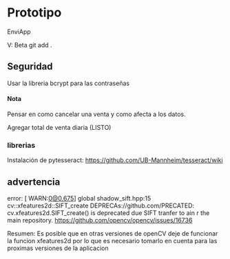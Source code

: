 # Prototipo

EnviApp

V: Beta
git add .
## Seguridad 
Usar la libreria bcrypt para las contraseñas

#### Nota
Pensar en como cancelar una venta y como afecta a los datos.

Agregar total de venta diaria   (LISTO)

### librerias

Instalación de pytesseract: https://github.com/UB-Mannheim/tesseract/wiki

## advertencia

error: [ WARN:0@0.675] global shadow_sift.hpp:15 cv::xfeatures2d::SIFT_create DEPRECAs://github.com/PRECATED: cv.xfeatures2d.SIFT_create() is deprecated due SIFT tranfer to ain r
the main repository. https://github.com/opencv/opencv/issues/16736 

Resumen: Es posible que en otras versiones de openCV deje de funcionar la funcion xfeatures2d por lo que es necesario tomarlo en cuenta para las proximas versiones de la aplicacion